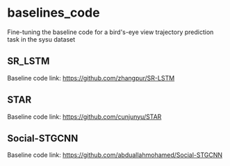 # baselines_code
Fine-tuning the baseline code for a bird's-eye view trajectory prediction task in the sysu dataset
## SR_LSTM 
Baseline code link: https://github.com/zhangpur/SR-LSTM

## STAR
Baseline code link: https://github.com/cunjunyu/STAR

## Social-STGCNN
Baseline code link:  https://github.com/abduallahmohamed/Social-STGCNN

